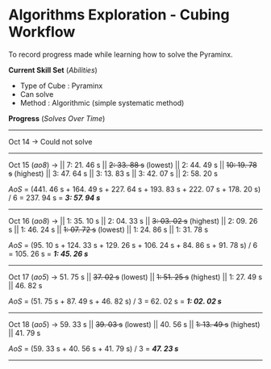# Algorithms Exploration - Cubing Workflow
To record progress made while learning how to solve the Pyraminx.

**Current Skill Set** (*Abilities*)
- Type of Cube : Pyraminx
- Can solve
- Method : Algorithmic (simple systematic method)

**Progress** (*Solves Over Time*)
_________________________________________________
Oct 14 -> Could not solve
_________________________________________________
Oct 15 (*ao8*) -> || 7: 21. 46 s || ~~2: 33. 88 s~~ (lowest) || 2: 44. 49 s || ~~10: 19. 78 s~~ (highest) || 3: 47. 64 s || 3: 13. 83 s || 3: 42. 07 s || 2: 58. 20 s

*AoS* = (441. 46 s + 164. 49 s + 227. 64 s + 193. 83 s + 222. 07 s + 178. 20 s) / 6
    = 237. 94 s
    = ***3: 57. 94 s***
_________________________________________________
Oct 16 (*ao8*) -> || 1: 35. 10 s || 2: 04. 33 s || ~~3: 03. 02 s~~ (highest) || 2: 09. 26 s || 1: 46. 24 s || ~~1: 07. 72 s~~ (lowest) || 1: 24. 86 s || 1: 31. 78 s

*AoS* = (95. 10 s + 124. 33 s + 129. 26 s + 106. 24 s + 84. 86 s + 91. 78 s) / 6
    = 105. 26 s
    = ***1: 45. 26 s***
_________________________________________________
Oct 17 (*ao5*) -> 51. 75 s || ~~37. 02 s~~ (lowest) || ~~1: 51. 25 s~~ (highest) || 1: 27. 49 s || 46. 82 s

*AoS* = (51. 75 s + 87. 49 s + 46. 82 s) / 3
    = 62. 02 s
    = ***1: 02. 02 s***
_________________________________________________
Oct 18 (*ao5*) -> 59. 33 s || ~~39. 03 s~~ (lowest) || 40. 56 s || ~~1: 13. 49 s~~ (highest) || 41. 79 s

*AoS* = (59. 33 s + 40. 56 s + 41. 79 s) / 3
    = ***47. 23 s***
_________________________________________________

